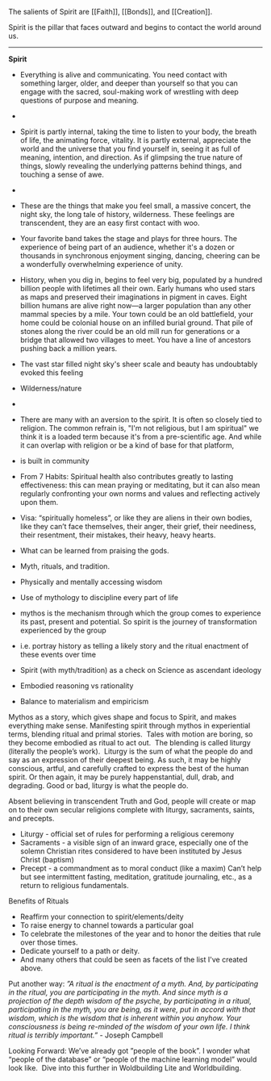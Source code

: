 The salients of Spirit are [[Faith]], [[Bonds]], and [[Creation]].

Spirit is the pillar that faces outward and begins to contact the world around us.

___________________________________________

**Spirit**

- Everything is alive and communicating. You need contact with something larger, older, and deeper than yourself so that you can engage with the sacred, soul-making work of wrestling with deep questions of purpose and meaning. 
- 
- Spirit is partly internal, taking the time to listen to your body, the breath of life, the animating force, vitality. It is partly external, appreciate the world and the universe that you find yourself in, seeing it as full of meaning, intention, and direction. As if glimpsing the true nature of things, slowly revealing the underlying patterns behind things, and touching a sense of awe.
- 
- These are the things that make you feel small, a massive concert, the night sky, the long tale of history, wilderness. These feelings are transcendent, they are an easy first contact with woo. 
- Your favorite band takes the stage and plays for three hours. The experience of being part of an audience, whether it's a dozen or thousands in synchronous enjoyment singing, dancing, cheering can be a wonderfully overwhelming experience of unity. 
- History, when you dig in, begins to feel very big, populated by a hundred billion people with lifetimes all their own. Early humans who used stars as maps and preserved their imaginations in pigment in caves. Eight billion humans are alive right now—a larger population than any other mammal species by a mile. Your town could be an old battlefield, your home could be colonial house on an infilled burial ground. That pile of stones along the river could be an old mill run for generations or a bridge that allowed two villages to meet. You have a line of ancestors pushing back a million years. 
- The vast star filled night sky's sheer scale and beauty has undoubtably evoked this feeling 
- Wilderness/nature
- 
- There are many with an aversion to the spirit. It is often so closely tied to religion. The common refrain is, "I'm not religious, but I am spiritual" we think it is a loaded term because it's from a pre-scientific age. And while it can overlap with religion or be a kind of base for that platform, 


- is built in community
- From 7 Habits: Spiritual health also contributes greatly to lasting effectiveness: this can mean praying or meditating, but it can also mean regularly confronting your own norms and values and reflecting actively upon them.
- Visa: “spiritually homeless”, or like they are aliens in their own bodies, like they can’t face themselves, their anger, their grief, their neediness, their resentment, their mistakes, their heavy, heavy hearts.

- What can be learned from praising the gods.  
- Myth, rituals, and tradition. 

- Physically and mentally accessing wisdom
- Use of mythology to discipline every part of life
- mythos is the mechanism through which the group comes to experience its past, present and potential. So spirit is the journey of transformation experienced by the group

- i.e. portray history as telling a likely story and the ritual enactment of these events over time

- Spirit (with myth/tradition) as a check on Science as ascendant ideology

- Embodied reasoning vs rationality
- Balance to materialism and empiricism

  

Mythos as a story, which gives shape and focus to Spirit, and makes everything make sense. Manifesting spirit through mythos in experiential terms, blending ritual and primal stories.  Tales with motion are boring, so they become embodied as ritual to act out.  The blending is called liturgy (literally the people’s work).  Liturgy is the sum of what the people do and say as an expression of their deepest being. As such, it may be highly conscious, artful, and carefully crafted to express the best of the human spirit. Or then again, it may be purely happenstantial, dull, drab, and degrading. Good or bad, liturgy is what the people do.



Absent believing in transcendent Truth and God, people will create or map on to their own secular religions complete with liturgy, sacraments, saints, and precepts.
- Liturgy - official set of rules for performing a religious ceremony
- Sacraments - a visible sign of an inward grace, especially one of the solemn Christian rites considered to have been instituted by Jesus Christ (baptism)
- Precept - a commandment as to moral conduct (like a maxim)
Can’t help but see intermittent fasting, meditation, gratitude journaling, etc., as a return to religious fundamentals.

Benefits of Rituals

- Reaffirm your connection to spirit/elements/deity
- To raise energy to channel towards a particular goal
- To celebrate the milestones of the year and to honor the deities that rule over those times.
- Dedicate yourself to a path or deity.
- And many others that could be seen as facets of the list I've created above.

Put another way: _”A ritual is the enactment of a myth. And, by participating in the ritual, you are participating in the myth. And since myth is a projection of the depth wisdom of the psyche, by participating in a ritual, participating in the myth, you are being, as it were, put in accord with that wisdom, which is the wisdom that is inherent within you anyhow. Your consciousness is being re-minded of the wisdom of your own life. I think ritual is terribly important.”_ - Joseph Campbell

Looking Forward: We’ve already got ”people of the book”. I wonder what “people of the database” or “people of the machine learning model” would look like.  Dive into this further in Woldbuilding Lite and Worldbuilding.
